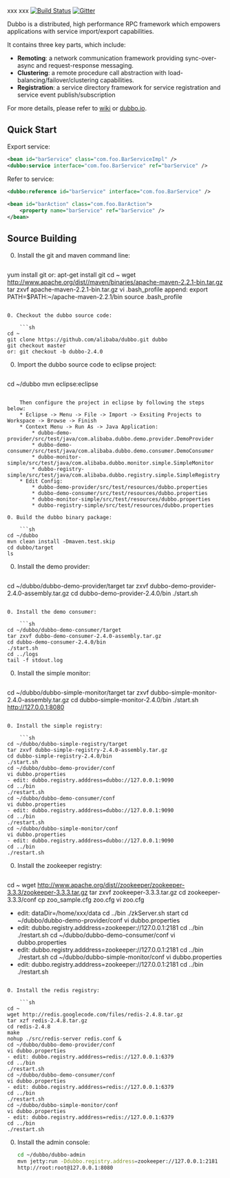 xxx
xxx
[![Build Status](https://travis-ci.org/alibaba/dubbo.svg?branch=master)](https://travis-ci.org/alibaba/dubbo) [![Gitter](https://badges.gitter.im/alibaba/dubbo.svg)](https://gitter.im/alibaba/dubbo?utm_source=badge&utm_medium=badge&utm_campaign=pr-badge)

Dubbo is a distributed, high performance RPC framework which empowers applications with service import/export capabilities.

It contains three key parts, which include:

* **Remoting**: a network communication framework providing sync-over-async and request-response messaging.
* **Clustering**: a remote procedure call abstraction with load-balancing/failover/clustering capabilities.
* **Registration**: a service directory framework for service registration and service event publish/subscription

For more details, please refer to [wiki](https://github.com/alibaba/dubbo/wiki) or [dubbo.io](http://dubbo.io).

## Quick Start


Export service:

```xml
<bean id="barService" class="com.foo.BarServiceImpl" />
<dubbo:service interface="com.foo.BarService" ref="barService" />
```

Refer to service:

```xml
<dubbo:reference id="barService" interface="com.foo.BarService" />
	
<bean id="barAction" class="com.foo.BarAction">
    <property name="barService" ref="barService" />
</bean>
```

## Source Building


0. Install the git and maven command line:

    ```sh
yum install git
or: apt-get install git
cd ~
wget http://www.apache.org/dist//maven/binaries/apache-maven-2.2.1-bin.tar.gz
tar zxvf apache-maven-2.2.1-bin.tar.gz
vi .bash_profile
append: export PATH=$PATH:~/apache-maven-2.2.1/bin
source .bash_profile
```

0. Checkout the dubbo source code:

    ```sh
cd ~
git clone https://github.com/alibaba/dubbo.git dubbo
git checkout master
or: git checkout -b dubbo-2.4.0
```

0. Import the dubbo source code to eclipse project:

    ```sh
cd ~/dubbo
mvn eclipse:eclipse
```

    Then configure the project in eclipse by following the steps below:
    * Eclipse -> Menu -> File -> Import -> Exsiting Projects to Workspace -> Browse -> Finish
    * Context Menu -> Run As -> Java Application:
        * dubbo-demo-provider/src/test/java/com.alibaba.dubbo.demo.provider.DemoProvider
        * dubbo-demo-consumer/src/test/java/com.alibaba.dubbo.demo.consumer.DemoConsumer
        * dubbo-monitor-simple/src/test/java/com.alibaba.dubbo.monitor.simple.SimpleMonitor
        * dubbo-registry-simple/src/test/java/com.alibaba.dubbo.registry.simple.SimpleRegistry
    * Edit Config:
        * dubbo-demo-provider/src/test/resources/dubbo.properties
        * dubbo-demo-consumer/src/test/resources/dubbo.properties
        * dubbo-monitor-simple/src/test/resources/dubbo.properties
        * dubbo-registry-simple/src/test/resources/dubbo.properties

0. Build the dubbo binary package:

    ```sh
cd ~/dubbo
mvn clean install -Dmaven.test.skip
cd dubbo/target
ls
```

0. Install the demo provider:

    ```sh
cd ~/dubbo/dubbo-demo-provider/target
tar zxvf dubbo-demo-provider-2.4.0-assembly.tar.gz
cd dubbo-demo-provider-2.4.0/bin
./start.sh
```

0. Install the demo consumer:

    ```sh
cd ~/dubbo/dubbo-demo-consumer/target
tar zxvf dubbo-demo-consumer-2.4.0-assembly.tar.gz
cd dubbo-demo-consumer-2.4.0/bin
./start.sh
cd ../logs
tail -f stdout.log
```

0. Install the simple monitor:

    ```sh
cd ~/dubbo/dubbo-simple-monitor/target
tar zxvf dubbo-simple-monitor-2.4.0-assembly.tar.gz
cd dubbo-simple-monitor-2.4.0/bin
./start.sh
http://127.0.0.1:8080
```

0. Install the simple registry:

    ```sh
cd ~/dubbo/dubbo-simple-registry/target
tar zxvf dubbo-simple-registry-2.4.0-assembly.tar.gz
cd dubbo-simple-registry-2.4.0/bin
./start.sh
cd ~/dubbo/dubbo-demo-provider/conf
vi dubbo.properties
- edit: dubbo.registry.adddress=dubbo://127.0.0.1:9090
cd ../bin
./restart.sh
cd ~/dubbo/dubbo-demo-consumer/conf
vi dubbo.properties
- edit: dubbo.registry.adddress=dubbo://127.0.0.1:9090
cd ../bin
./restart.sh
cd ~/dubbo/dubbo-simple-monitor/conf
vi dubbo.properties
- edit: dubbo.registry.adddress=dubbo://127.0.0.1:9090
cd ../bin
./restart.sh
```

0. Install the zookeeper registry:

    ```sh
cd ~
wget http://www.apache.org/dist//zookeeper/zookeeper-3.3.3/zookeeper-3.3.3.tar.gz
tar zxvf zookeeper-3.3.3.tar.gz
cd zookeeper-3.3.3/conf
cp zoo_sample.cfg zoo.cfg
vi zoo.cfg
- edit: dataDir=/home/xxx/data
cd ../bin
./zkServer.sh start
cd ~/dubbo/dubbo-demo-provider/conf
vi dubbo.properties
- edit: dubbo.registry.adddress=zookeeper://127.0.0.1:2181
cd ../bin
./restart.sh
cd ~/dubbo/dubbo-demo-consumer/conf
vi dubbo.properties
- edit: dubbo.registry.adddress=zookeeper://127.0.0.1:2181
cd ../bin
./restart.sh
cd ~/dubbo/dubbo-simple-monitor/conf
vi dubbo.properties
- edit: dubbo.registry.adddress=zookeeper://127.0.0.1:2181
cd ../bin
./restart.sh
```

0. Install the redis registry:

    ```sh
cd ~
wget http://redis.googlecode.com/files/redis-2.4.8.tar.gz
tar xzf redis-2.4.8.tar.gz
cd redis-2.4.8
make
nohup ./src/redis-server redis.conf &
cd ~/dubbo/dubbo-demo-provider/conf
vi dubbo.properties
- edit: dubbo.registry.adddress=redis://127.0.0.1:6379
cd ../bin
./restart.sh
cd ~/dubbo/dubbo-demo-consumer/conf
vi dubbo.properties
- edit: dubbo.registry.adddress=redis://127.0.0.1:6379
cd ../bin
./restart.sh
cd ~/dubbo/dubbo-simple-monitor/conf
vi dubbo.properties
- edit: dubbo.registry.adddress=redis://127.0.0.1:6379
cd ../bin
./restart.sh
```

0. Install the admin console:

    ```sh
    cd ~/dubbo/dubbo-admin
    mvn jetty:run -Ddubbo.registry.address=zookeeper://127.0.0.1:2181
    http://root:root@127.0.0.1:8080
```

